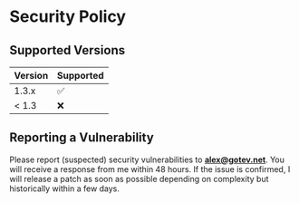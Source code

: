 # Security Policy

## Supported Versions

| Version | Supported          |
| ------- | ------------------ |
| 1.3.x   | :white_check_mark: |
| < 1.3   | :x:                |

## Reporting a Vulnerability

Please report (suspected) security vulnerabilities to
**alex@gotev.net**. You will receive a response from
me within 48 hours. If the issue is confirmed, I will release a patch as soon
as possible depending on complexity but historically within a few days.
